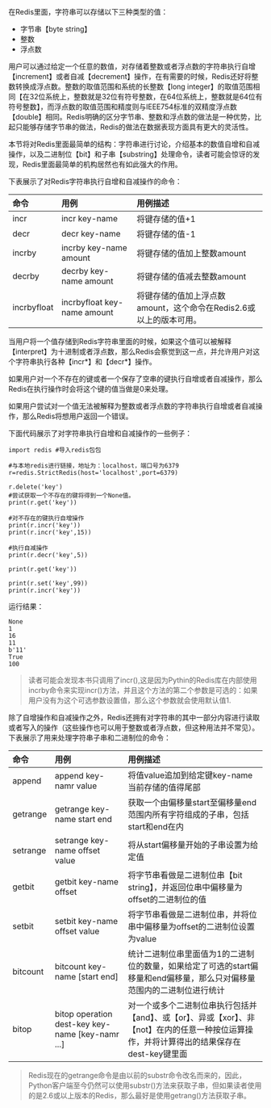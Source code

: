 在Redis里面，字符串可以存储以下三种类型的值：

* 字节串【byte string】
* 整数
* 浮点数

用户可以通过给定一个任意的数值，对存储着整数或者浮点数的字符串执行自增【increment】或者自减【decrement】操作，在有需要的时候，Redis还好将整数转换成浮点数。整数的取值范围和系统的长整数【long integer】的取值范围相同【在32位系统上，整数就是32位有符号整数，在64位系统上，整数就是64位有符号整数】，而浮点数的取值范围和精度则与IEEE754标准的双精度浮点数【double】相同。Redis明确的区分字节串、整数和浮点数的做法是一种优势，比起只能够存储字节串的做法，Redis的做法在数据表现方面具有更大的灵活性。

本节将对Redis里面最简单的结构：字符串进行讨论，介绍基本的数值自增和自减操作，以及二进制位【bit】和子串【substring】处理命令，读者可能会惊讶的发现，Redis里面最简单的机构居然也有如此强大的作用。

下表展示了对Redis字符串执行自增和自减操作的命令：

| 命令 | 用例 | 用例描述 |
| :--- | :--- | :--- |
| incr | incr key-name | 将键存储的值+1 |
| decr | decr key-name | 将键存储的值-1 |
| incrby | incrby key-name amount | 将键存储的值加上整数amount |
| decrby | decrby key-name amount | 将键存储的值减去整数amount |
| incrbyfloat | incrbyfloat key-name amount | 将键存储的值加上浮点数amount，这个命令在Redis2.6或以上的版本可用。 |

当用户将一个值存储到Redis字符串里面的时候，如果这个值可以被解释【interpret】为十进制或者浮点数，那么Redis会察觉到这一点，并允许用户对这个字符串执行各种【incr\*】和【decr\*】操作。

如果用户对一个不存在的键或者一个保存了空串的键执行自增或者自减操作，那么Redis在执行操作时会将这个键的值当做是0来处理。

如果用户尝试对一个值无法被解释为整数或者浮点数的字符串执行自增或者自减操作，那么Redis将想用户返回一个错误。

下面代码展示了对字符串执行自增和自减操作的一些例子：

```
import redis #导入redis包包

#与本地redis进行链接，地址为：localhost，端口号为6379
r=redis.StrictRedis(host='localhost',port=6379)

r.delete('key')
#尝试获取一个不存在的键将得到一个None值。
print(r.get('key'))

#对不存在的键执行自增操作
print(r.incr('key'))
print(r.incr('key',15))

#执行自减操作
print(r.decr('key',5))

print(r.get('key'))

print(r.set('key',99))
print(r.incr('key'))
```

运行结果：

```
None
1
16
11
b'11'
True
100
```

> 读者可能会发现本书只调用了incr\(\),这是因为Pythin的Redis库在内部使用incrby命令来实现incr\(\)方法，并且这个方法的第二个参数是可选的：如果用户没有为这个可选参数设置值，那么这个参数就会使用默认值1.

除了自增操作和自减操作之外，Redis还拥有对字符串的其中一部分内容进行读取或者写入的操作（这些操作也可以用于整数或者浮点数，但这种用法并不常见）。下表展示了用来处理字符串子串和二进制位的命令：

| 命令 | 用例 | 用例描述 |
| :--- | :--- | :--- |
| append | append key-namr value | 将值value追加到给定键key-name当前存储的值得尾部 |
| getrange | getrange key-name start end | 获取一个由偏移量start至偏移量end范围内所有字符组成的子串，包括start和end在内 |
| setrange | setrange key-name offset value | 将从start偏移量开始的子串设置为给定值 |
| getbit | getbit key-name offset | 将字节串看做是二进制位串【bit string】，并返回位串中偏移量为offset的二进制位的值 |
| setbit | setbit key-name offset value | 将字节串看做是二进制位串，并将位串中偏移量为offset的二进制位设置为value |
| bitcount | bitcount key-name \[start end\] | 统计二进制位串里面值为1的二进制位的数量，如果给定了可选的start偏移量和end偏移量，那么只对偏移量范围内的二进制位进行统计 |
| bitop | bitop operation dest-key key-name \[key-namr ...\] | 对一个或多个二进制位串执行包括并【and】、或【or】、异或【xor】、非【not】在内的任意一种按位运算操作，并将计算得出的结果保存在dest-key键里面 |

> Redis现在的getrange命令是由以前的substr命令改名而来的，因此，Python客户端至今仍然可以使用substr\(\)方法来获取子串，但如果读者使用的是2.6或以上版本的Redis，那么最好是使用getrang\(\)方法获取子串。






